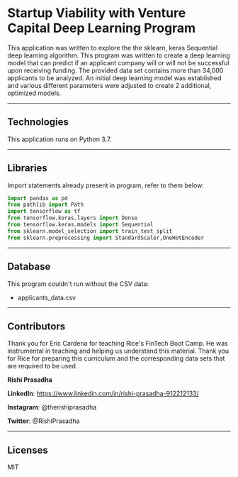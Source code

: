 # Startup Viability with Venture Capital Deep Learning Program 

This application was written to explore the the sklearn, keras Sequential deep learning algorithm. This program was written to create a deep learning model that can predict if an applicant company will or will not be successful upon receiving funding. The provided data set contains more than 34,000 applicants to be analyzed. An initial deep learning model was established and various different parameters were adjusted to create 2 additional, optimized models. 

---

## Technologies 

This application runs on Python 3.7.

---

## Libraries

Import statements already present in program, refer to them below:

```python
import pandas as pd
from pathlib import Path
import tensorflow as tf
from tensorflow.keras.layers import Dense
from tensorflow.keras.models import Sequential
from sklearn.model_selection import train_test_split
from sklearn.preprocessing import StandardScaler,OneHotEncoder
```

---

## Database

This program couldn't run without the CSV data:

* applicants_data.csv

---

## Contributors

Thank you for Eric Cardena for teaching Rice's FinTech Boot Camp. He was instrumental in teaching and helping us understand this material. Thank you for Rice for preparing this curriculum and the corresponding data sets that are required to be used. 

**Rishi Prasadha**

**LinkedIn**: https://www.linkedin.com/in/rishi-prasadha-912212133/

**Instagram**: @therishiprasadha

**Twitter**: @RishiPrasadha

---

## Licenses 

MIT